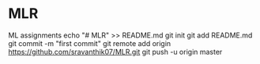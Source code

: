 # MLR
ML assignments
echo "# MLR" >> README.md
git init
git add README.md
git commit -m "first commit"
git remote add origin https://github.com/sravanthik07/MLR.git
git push -u origin master
